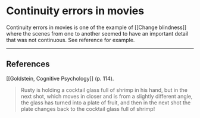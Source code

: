 # Continuity errors in movies
Continuity errors in movies is one of the example of [[Change blindness]] where the scenes from one to another seemed to have an important detail that was not continuous. See reference for example.

- - -
## References
[[Goldstein, Cognitive Psychology]] (p. 114).
> Rusty is holding a cocktail glass full of shrimp in his hand, but in the next shot, which moves in closer and is from a slightly different angle, the glass has turned into a plate of fruit, and then in the next shot the plate changes back to the cocktail glass full of shrimp!

<!-- #evergreen -->

<!-- {BearID:E2D3B42E-65DB-485B-9932-57602B61AF2A-652-000001D7472FD0DA} -->

